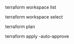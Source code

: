 terraform workspace list


terraform workspace select <WorkspaceName>

terraform plan 


terraform apply -auto-approve